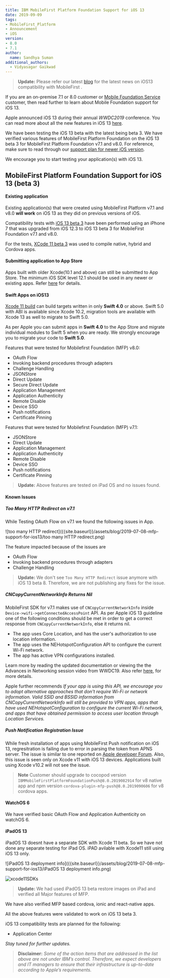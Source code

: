```yaml
---
title: IBM MobileFirst Platform Foundation Support for iOS 13
date: 2019-09-09
tags:
- MobileFirst_Platform
- Announcement
- iOS
version:
- 8.0
- 7.1
author:
  name: Sandhya Suman
additional_authors:  
  - Vidyasagar Gaikwad
---
```


> **Update:** Please refer our latest [blog]({{site.baseurl}}/blog/2019/09/19/IBM-MobileFoundation-iOS13/) for the latest news on iOS13 compatibility with MobileFirst .

If you are an on-premise 7.1 or 8.0 customer or [Mobile Foundation Service](https://console.bluemix.net/catalog/services/mobile-foundation) customer, then read further to learn about Mobile Foundation support for iOS 13.

Apple announced iOS 13 during their annual *WWDC2019* conference. You can read more about all the new features in iOS 13 [here](https://developer.apple.com/ios/whats-new/).

We have been testing the iOS 13 beta with the latest being beta 3. We have verified various features of MobileFirst Platform Foundation on the iOS 13 beta 3 for MobileFirst Platform Foundation v7.1 and v8.0. For reference, make sure to read through our [support plan for newer iOS version](https://mobilefirstplatform.ibmcloud.com/blog/2017/01/11/support-plan-for-next-android-ios-mobile-os/).

We encourage you to start testing your application(s) with iOS 13.

## MobileFirst Platform Foundation Support for iOS 13 (beta 3)

#### Existing application
Existing application(s) that were created using MobileFirst Platform v7.1 and v8.0 **will work** on iOS 13 as they did on previous versions of iOS.

Compatibility tests with [iOS 13 beta 3](https://developer.apple.com/download) have been performed using an iPhone 7 that was upgraded from iOS 12.3 to iOS 13 beta 3 for MobileFirst Foundation v7.1 and v8.0.

For the tests, [XCode 11 beta 3](https://developer.apple.com/download) was used to compile native, hybrid and Cordova apps. 

#### Submitting application to App Store 
Apps built with older Xcode(10.1 and above) can still be submitted to App Store. The minimum iOS SDK level 12.1 should be used in any newer or existing apps. Refer [here](https://developer.apple.com/ios/submit/) for details.  

#### Swift Apps on iOS13
[Xcode 11 build](https://developer.apple.com/download) can build targets written in only **Swift 4.0** or above. Swift 5.0 with ABI is available since Xcode 10.2, migration tools are available with Xcode 13 as well to migrate to Swift 5.0. 

As per Apple you can submit apps in **Swift 4.0** to the App Store and migrate individual modules to Swift 5 when you are ready. We strongly encourage you to migrate your code to **Swift 5.0**.

Features that were tested for Mobilefirst Foundation (MFP) v8.0:

* OAuth Flow
* Invoking backend procedures through adapters
* Challenge Handling
* JSONStore
* Direct Update
* Secure Direct Update
* Application Management
* Application Authenticity
* Remote Disable
* Device SSO
* Push notifications
* Certificate Pinning

Features that were tested for Mobilefirst Foundation (MFP) v7.1:
* JSONStore
* Direct Update
* Application Management
* Application Authenticity
* Remote Disable
* Device SSO
* Push notifications
* Certificate Pinning

>**Update:** Above features are tested on iPad OS and no issues found.

#### Known Issues

##### Too Many HTTP Redirect on v7.1
While Testing OAuth Flow on v7.1 we found the following issues in App.

![too many HTTP redirect]({{site.baseurl}}/assets/blog/2019-07-08-mfp-support-for-ios13/too many HTTP redirect.png)

The feature impacted because of the issues are 

* OAuth Flow
* Invoking backend procedures through adapters
* Challenge Handling

>**Update:** We don't see `Too Many HTTP Redirect` issue anymore with iOS 13 beta 8. Therefore, we are not publishing any fixes for the issue.

##### CNCopyCurrentNetworkInfo Returns Nil
MobileFirst SDK for v7.1 makes use of `CNCopyCurrentNetworkInfo` inside `Device->wifi->getConnectedAccessPoint` API. As per Apple iOS 13 guideline one of the following conditions should be met in order to get a correct response from `CNCopyCurrentNetworkInfo`, else it returns nil.
- The app uses Core Location, and has the user's authorization to use location information.
- The app uses the NEHotspotConfiguration API to configure the current Wi-Fi network.
- The app has active VPN configurations installed.

Learn more by reading the updated documentation or viewing the the Advances in Networking session video from WWDC19. Also refer [here](
https://developer.apple.com/documentation/systemconfiguration/1614126-cncopycurrentnetworkinfo
), for more details.

Apple further recommends *If your app is using this API, we encourage you to adopt alternative approaches that don't require Wi-Fi or network information. Valid SSID and BSSID information from CNCopyCurrentNetworkInfo will still be provided to VPN apps, apps that have used NEHotspotConfiguration to configure the current Wi-Fi network, and apps that have obtained permission to access user location through Location Services.*

##### Push Notification Registration Issue
While fresh installation of apps using MobileFirst Push notification on iOS 13, regresitration is failing due to error in parsing the token from APNS server. The issue is similar to one reported on [Apple developer Forum](https://forums.developer.apple.com/thread/117545). Also, this issue is seen only on Xcode v11 with iOS 13 devices. Applications built using Xcode v10.2 will not see the issue.

>**Note** Customer should upgrade to cocopod version `IBMMobileFirstPlatformFoundationPush@8.0.2019082914` for v8 native app and npm version `cordova-plugin-mfp-push@8.0.2019090606` for v8 cordova apps.

#### WatchOS 6
We have verified basic OAuth Flow and Application Authenticity on watchOS 6.

#### iPadOS 13
iPadOS 13 doesnt have a separate SDK with Xcode 11 beta. So we have not done any separate testing for iPad OS. iPAD avilable with Xcode11 still using iOS 13 only.

![iPadOS 13 deployment info]({{site.baseurl}}/assets/blog/2019-07-08-mfp-support-for-ios13/iPadOS 13 deployment info.png)

![xcode11SDKs]({{site.baseurl}}/assets/blog/2019-07-08-mfp-support-for-ios13/xcode11SDKs.png)


>**Update:** We had used iPadOS 13 beta restore images on iPad and verified all Major features of MFP.


We have also verified MFP based cordova, ionic and react-native apps.

All the above features were validated to work on iOS 13 beta 3.  

iOS 13 compatibility tests are planned for the following:

* Application Center


*Stay tuned for further updates.*

> **Disclaimer:** *Some of the action items that are addressed in the list above are not under IBM’s control. Therefore, we expect developers and IT managers to ensure that their infrastructure is up-to-date according to Apple’s requirements.*
